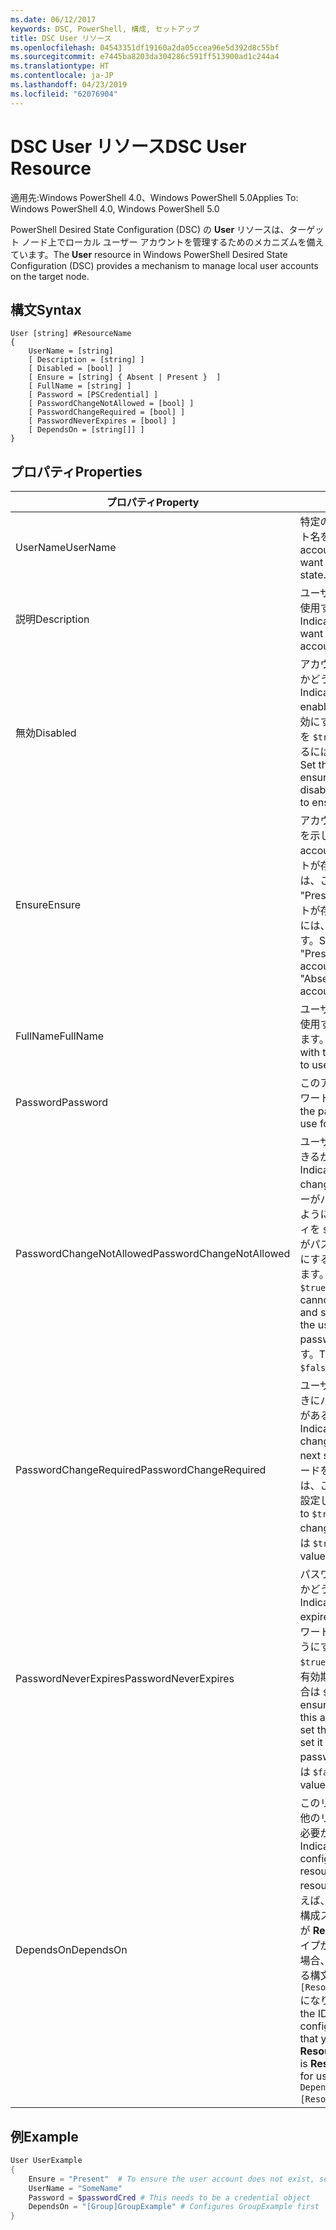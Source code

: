 ```yaml
---
ms.date: 06/12/2017
keywords: DSC, PowerShell, 構成, セットアップ
title: DSC User リソース
ms.openlocfilehash: 04543351df19160a2da05ccea96e5d392d8c55bf
ms.sourcegitcommit: e7445ba8203da304286c591ff513900ad1c244a4
ms.translationtype: HT
ms.contentlocale: ja-JP
ms.lasthandoff: 04/23/2019
ms.locfileid: "62076904"
---
```

# <a name="dsc-user-resource"></a><span data-ttu-id="e864a-103">DSC User リソース</span><span class="sxs-lookup"><span data-stu-id="e864a-103">DSC User Resource</span></span>

<span data-ttu-id="e864a-104">適用先:Windows PowerShell 4.0、Windows PowerShell 5.0</span><span class="sxs-lookup"><span data-stu-id="e864a-104">Applies To: Windows PowerShell 4.0, Windows PowerShell 5.0</span></span>

<span data-ttu-id="e864a-105">PowerShell Desired State Configuration (DSC) の **User** リソースは、ターゲット ノード上でローカル ユーザー アカウントを管理するためのメカニズムを備えています。</span><span class="sxs-lookup"><span data-stu-id="e864a-105">The **User** resource in Windows PowerShell Desired State Configuration (DSC) provides a mechanism to manage local user accounts on the target node.</span></span>

## <a name="syntax"></a><span data-ttu-id="e864a-106">構文</span><span class="sxs-lookup"><span data-stu-id="e864a-106">Syntax</span></span>

```
User [string] #ResourceName
{
    UserName = [string]
    [ Description = [string] ]
    [ Disabled = [bool] ]
    [ Ensure = [string] { Absent | Present }  ]
    [ FullName = [string] ]
    [ Password = [PSCredential] ]
    [ PasswordChangeNotAllowed = [bool] ]
    [ PasswordChangeRequired = [bool] ]
    [ PasswordNeverExpires = [bool] ]
    [ DependsOn = [string[]] ]
}
```

## <a name="properties"></a><span data-ttu-id="e864a-107">プロパティ</span><span class="sxs-lookup"><span data-stu-id="e864a-107">Properties</span></span>

|  <span data-ttu-id="e864a-108">プロパティ</span><span class="sxs-lookup"><span data-stu-id="e864a-108">Property</span></span>  |  <span data-ttu-id="e864a-109">説明</span><span class="sxs-lookup"><span data-stu-id="e864a-109">Description</span></span>   |
|---|---|
| <span data-ttu-id="e864a-110">UserName</span><span class="sxs-lookup"><span data-stu-id="e864a-110">UserName</span></span>| <span data-ttu-id="e864a-111">特定の状態を保証するアカウント名を示します。</span><span class="sxs-lookup"><span data-stu-id="e864a-111">Indicates the account name for which you want to ensure a specific state.</span></span>|
| <span data-ttu-id="e864a-112">説明</span><span class="sxs-lookup"><span data-stu-id="e864a-112">Description</span></span>| <span data-ttu-id="e864a-113">ユーザー アカウントのために使用する説明を示します。</span><span class="sxs-lookup"><span data-stu-id="e864a-113">Indicates the description you want to use for the user account.</span></span>|
| <span data-ttu-id="e864a-114">無効</span><span class="sxs-lookup"><span data-stu-id="e864a-114">Disabled</span></span>| <span data-ttu-id="e864a-115">アカウントが有効になっているかどうかを示します。</span><span class="sxs-lookup"><span data-stu-id="e864a-115">Indicates if the account is enabled.</span></span> <span data-ttu-id="e864a-116">このアカウントを無効にするには、このプロパティを `$true` に設定し、有効にするには `$false` に設定します。</span><span class="sxs-lookup"><span data-stu-id="e864a-116">Set this property to `$true` to ensure that this account is disabled, and set it to `$false` to ensure that it is enabled.</span></span>|
| <span data-ttu-id="e864a-117">Ensure</span><span class="sxs-lookup"><span data-stu-id="e864a-117">Ensure</span></span>| <span data-ttu-id="e864a-118">アカウントが存在するかどうかを示します。</span><span class="sxs-lookup"><span data-stu-id="e864a-118">Indicates if the account exists.</span></span> <span data-ttu-id="e864a-119">このアカウントが存在することを保証するには、このプロパティを "Present" に設定し、アカウントが存在しないことを保証するには、"Absent" に設定します。</span><span class="sxs-lookup"><span data-stu-id="e864a-119">Set this property to "Present" to ensure that the account exists, and set it to "Absent" to ensure that the account does not exist.</span></span>|
| <span data-ttu-id="e864a-120">FullName</span><span class="sxs-lookup"><span data-stu-id="e864a-120">FullName</span></span>| <span data-ttu-id="e864a-121">ユーザー アカウントのために使用する完全名の文字列を表します。</span><span class="sxs-lookup"><span data-stu-id="e864a-121">Represents a string with the full name you want to use for the user account.</span></span>|
| <span data-ttu-id="e864a-122">Password</span><span class="sxs-lookup"><span data-stu-id="e864a-122">Password</span></span>| <span data-ttu-id="e864a-123">このアカウントに使用するパスワードを示します。</span><span class="sxs-lookup"><span data-stu-id="e864a-123">Indicates the password you want to use for this account.</span></span> |
| <span data-ttu-id="e864a-124">PasswordChangeNotAllowed</span><span class="sxs-lookup"><span data-stu-id="e864a-124">PasswordChangeNotAllowed</span></span>| <span data-ttu-id="e864a-125">ユーザーがパスワードを変更できるかどうかを示します。</span><span class="sxs-lookup"><span data-stu-id="e864a-125">Indicates if the user can change the password.</span></span> <span data-ttu-id="e864a-126">ユーザーがパスワードを変更できないようにするには、このプロパティを `$true` に設定し、ユーザーがパスワードを変更できるようにするには、`$false` に設定します。</span><span class="sxs-lookup"><span data-stu-id="e864a-126">Set this property to `$true` to ensure that the user cannot change the password, and set it to `$false` to allow the user to change the password.</span></span> <span data-ttu-id="e864a-127">既定値は `$false` です。</span><span class="sxs-lookup"><span data-stu-id="e864a-127">The default value is `$false`.</span></span>|
| <span data-ttu-id="e864a-128">PasswordChangeRequired</span><span class="sxs-lookup"><span data-stu-id="e864a-128">PasswordChangeRequired</span></span>| <span data-ttu-id="e864a-129">ユーザーが次回ログオンしたときにパスワードを変更する必要があるかどうかを示します。</span><span class="sxs-lookup"><span data-stu-id="e864a-129">Indicates if the user must change the password at the next sign in.</span></span> <span data-ttu-id="e864a-130">ユーザーがパスワードを変更する必要がある場合は、このプロパティを `$true` に設定します。</span><span class="sxs-lookup"><span data-stu-id="e864a-130">Set this property to `$true` if the user must change the password.</span></span> <span data-ttu-id="e864a-131">既定値は `$true` です。</span><span class="sxs-lookup"><span data-stu-id="e864a-131">The default value is `$true`.</span></span>|
| <span data-ttu-id="e864a-132">PasswordNeverExpires</span><span class="sxs-lookup"><span data-stu-id="e864a-132">PasswordNeverExpires</span></span>| <span data-ttu-id="e864a-133">パスワードの有効期限が切れるかどうかを示します。</span><span class="sxs-lookup"><span data-stu-id="e864a-133">Indicates if the password will expire.</span></span> <span data-ttu-id="e864a-134">このアカウントのパスワードの有効期限が切れないようにするにはこのプロパティを `$true` に設定し、パスワードの有効期限が切れるようにする場合は `$false` を設定します。</span><span class="sxs-lookup"><span data-stu-id="e864a-134">To ensure that the password for this account will never expire, set this property to `$true`, and set it to `$false` if the password will expire.</span></span> <span data-ttu-id="e864a-135">既定値は `$false` です。</span><span class="sxs-lookup"><span data-stu-id="e864a-135">The default value is `$false`.</span></span>|
| <span data-ttu-id="e864a-136">DependsOn</span><span class="sxs-lookup"><span data-stu-id="e864a-136">DependsOn</span></span> | <span data-ttu-id="e864a-137">このリソースを構成する前に、他のリソースの構成を実行する必要があることを示します。</span><span class="sxs-lookup"><span data-stu-id="e864a-137">Indicates that the configuration of another resource must run before this resource is configured.</span></span> <span data-ttu-id="e864a-138">たとえば、最初に実行するリソース構成スクリプト ブロックの ID が **ResourceName** で、そのタイプが **ResourceType** である場合、このプロパティを使用する構文は `DependsOn = "[ResourceType]ResourceName"` になります。</span><span class="sxs-lookup"><span data-stu-id="e864a-138">For example, if the ID of the resource configuration script block that you want to run first is **ResourceName** and its type is **ResourceType**, the syntax for using this property is `DependsOn = "[ResourceType]ResourceName"`.</span></span>|

## <a name="example"></a><span data-ttu-id="e864a-139">例</span><span class="sxs-lookup"><span data-stu-id="e864a-139">Example</span></span>

```powershell
User UserExample
{
    Ensure = "Present"  # To ensure the user account does not exist, set Ensure to "Absent"
    UserName = "SomeName"
    Password = $passwordCred # This needs to be a credential object
    DependsOn = "[Group]GroupExample" # Configures GroupExample first
}
```